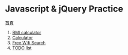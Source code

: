 # Javascript & jQuery Practice
[首頁](https://henry4682.github.io/Javascript-practice/)
1. [BMI calculator]((https://henry4682.github.io/Javascript-practice/BMI_calculator/))
2. [Calculator]((https://henry4682.github.io/Javascript-practice/Calculator/))
3. [Free Wifi Search]((https://henry4682.github.io/Javascript-practice/Free_Wifi_Search/))
4. [TODO list]((https://henry4682.github.io/Javascript-practice/TODO_List/))
